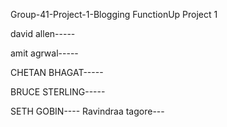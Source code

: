 Group-41-Project-1-Blogging
FunctionUp Project 1

david allen-----

amit agrwal-----

CHETAN BHAGAT-----

BRUCE STERLING-----

SETH GOBIN----
Ravindraa tagore---
